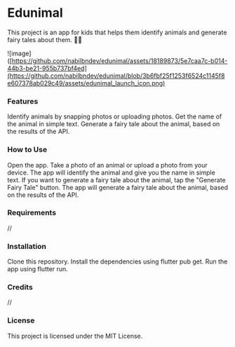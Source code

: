 # Edunimal

This project is an app for kids that helps them identify animals and generate fairy tales about them. 🦁🐆

![image]([https://github.com/nabilbndev/edunimal/assets/18189873/5e7caa7c-b014-44b3-be21-955b737bf4ed](https://github.com/nabilbndev/edunimal/blob/3b6fbf25f1253f6524c1145f8e607378ab029c49/assets/edunimal_launch_icon.png)

### Features
Identify animals by snapping photos or uploading photos.
Get the name of the animal in simple text.
Generate a fairy tale about the animal, based on the results of the API.

### How to Use
Open the app.
Take a photo of an animal or upload a photo from your device.
The app will identify the animal and give you the name in simple text.
If you want to generate a fairy tale about the animal, tap the "Generate Fairy Tale" button.
The app will generate a fairy tale about the animal, based on the results of the API.
### Requirements
//
### Installation
Clone this repository.
Install the dependencies using flutter pub get.
Run the app using flutter run.
### Credits
//
### License
This project is licensed under the MIT License.
